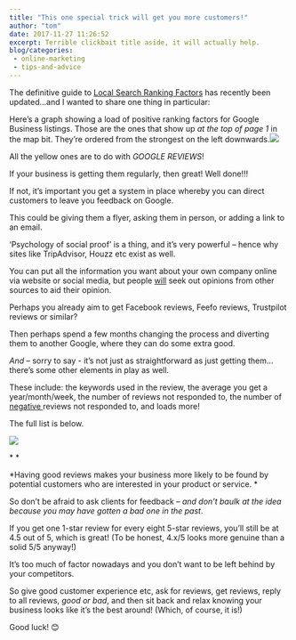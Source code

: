 ```yaml
---
title: "This one special trick will get you more customers!"
author: "tom"
date: 2017-11-27 11:26:52
excerpt: Terrible clickbait title aside, it will actually help.
blog/categories: 
 - online-marketing
 - tips-and-advice
---
```


The definitive guide to [Local Search Ranking Factors](http://www.localseoguide.com/guides/local-seo-ranking-factors/) has recently been updated...and I wanted to share one thing in particular:

Here’s a graph showing a load of positive ranking factors for Google Business listings. Those are the ones that show up *at the top of page 1* in the map bit. They’re ordered from the strongest on the left downwards.[![](images/blog/Local-Ranking-Factors-Graph-2017.png)](http://www.localseoguide.com/guides/local-seo-ranking-factors/)

All the yellow ones are to do with *GOOGLE REVIEWS*!

If your business is getting them regularly, then great! Well done!!!

If not, it’s important you get a system in place whereby you can direct customers to leave you feedback on Google.

This could be giving them a flyer, asking them in person, or adding a link to an email.

‘Psychology of social proof’ is a thing, and it’s very powerful – hence why sites like TripAdvisor, Houzz etc exist as well.

You can put all the information you want about your own company online via website or social media, but people <u>will</u> seek out opinions from other sources to aid their opinion.

Perhaps you already aim to get Facebook reviews, Feefo reviews, Trustpilot reviews or similar?

Then perhaps spend a few months changing the process and diverting them to another Google, where they can do some extra good.

*And* – sorry to say - it’s not just as straightforward as just getting them…there’s some other elements in play as well.

These include: the keywords used in the review, the average you get a year/month/week, the number of reviews not responded to, the number of <u>negative </u>reviews not responded to, and loads more!

The full list is below.

[![](images/blog/Local-Ranking-Factors-Graph-2017-v2.png.jpg)](http://www.localseoguide.com/guides/local-seo-ranking-factors/)

* *

*Having good reviews makes your business more likely to be found by potential customers who are interested in your product or service. *

So don’t be afraid to ask clients for feedback – *and don’t baulk at the idea because you may have gotten a bad one in the past*.

If you get one 1-star review for every eight 5-star reviews, you’ll still be at 4.5 out of 5, which is great! (To be honest, 4.x/5 looks more genuine than a solid 5/5 anyway!)

It’s too much of factor nowadays and you don’t want to be left behind by your competitors.

So give good customer experience etc, ask for reviews, get reviews, reply to all reviews, *good or bad*, and then sit back and relax knowing your business looks like it’s the best around! (Which, of course, it is!)

Good luck! &#x1f60a;


